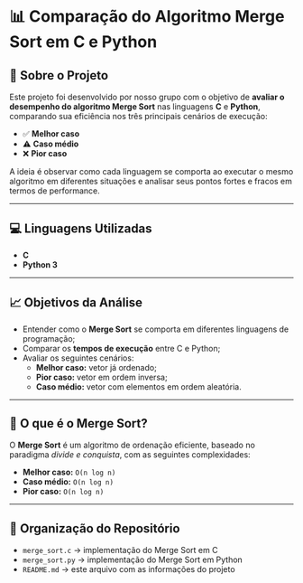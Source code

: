 # 📊 Comparação do Algoritmo Merge Sort em C e Python

## 📌 Sobre o Projeto

Este projeto foi desenvolvido por nosso grupo com o objetivo de **avaliar o desempenho do algoritmo Merge Sort** nas linguagens **C** e **Python**, comparando sua eficiência nos três principais cenários de execução:

- ✅ **Melhor caso**  
- ⚠️ **Caso médio**  
- ❌ **Pior caso**

A ideia é observar como cada linguagem se comporta ao executar o mesmo algoritmo em diferentes situações e analisar seus pontos fortes e fracos em termos de performance.

---

## 💻 Linguagens Utilizadas

- **C**
- **Python 3**

---

## 📈 Objetivos da Análise

- Entender como o **Merge Sort** se comporta em diferentes linguagens de programação;
- Comparar os **tempos de execução** entre C e Python;
- Avaliar os seguintes cenários:
  - **Melhor caso:** vetor já ordenado;
  - **Pior caso:** vetor em ordem inversa;
  - **Caso médio:** vetor com elementos em ordem aleatória.

---

## 🧠 O que é o Merge Sort?

O **Merge Sort** é um algoritmo de ordenação eficiente, baseado no paradigma _divide e conquista_, com as seguintes complexidades:

- **Melhor caso:** `O(n log n)`
- **Caso médio:** `O(n log n)`
- **Pior caso:** `O(n log n)`

---

## 📁 Organização do Repositório

- `merge_sort.c` → implementação do Merge Sort em C  
- `merge_sort.py` → implementação do Merge Sort em Python  
- `README.md` → este arquivo com as informações do projeto  
